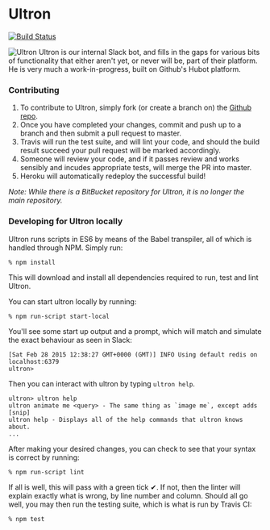 # Ultron

[![Build Status](https://travis-ci.org/Bluetel-Solutions/ultron.svg?branch=master)](https://travis-ci.org/Bluetel-Solutions/ultron)

![Ultron](http://i.imgur.com/eQNMJ9g.png) Ultron is our internal Slack bot, and fills in the gaps for various bits of functionality that either aren't yet, or never will be, part of their platform.  He is very much a work-in-progress, built on Github's Hubot platform.


### Contributing 

1. To contribute to Ultron, simply fork (or create a branch on) the [Github repo](https://github.com/Bluetel-Solutions/Ultron).
2. Once you have completed your changes, commit and push up to a branch and then submit a pull request to master.
3. Travis will run the test suite, and will lint your code, and should the build result succeed your pull request will be marked accordingly.
4. Someone will review your code, and if it passes review and works sensibly and incudes appropriate tests, will merge the PR into master.
5. Heroku will automatically redeploy the successful build!

_Note: While there is a BitBucket repository for Ultron, it is no longer the main repository._


### Developing for Ultron locally

Ultron runs scripts in ES6 by means of the Babel transpiler, all of which is handled through NPM. Simply run:

    % npm install

This will download and install all dependencies required to run, test and lint Ultron.

You can start ultron locally by running:

    % npm run-script start-local

You'll see some start up output and a prompt, which will match and simulate the exact behaviour as seen in Slack:

    [Sat Feb 28 2015 12:38:27 GMT+0000 (GMT)] INFO Using default redis on localhost:6379
    ultron>

Then you can interact with ultron by typing `ultron help`.

    ultron> ultron help
    ultron animate me <query> - The same thing as `image me`, except adds [snip]
    ultron help - Displays all of the help commands that ultron knows about.
    ...

After making your desired changes, you can check to see that your syntax is correct by running:

    % npm run-script lint

If all is well, this will pass with a green tick ✔.  If not, then the linter will explain exactly what is wrong, by line number and column.
Should all go well, you may then run the testing suite, which is what is run by Travis CI:

    % npm test

